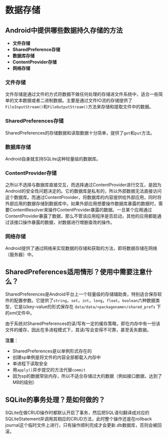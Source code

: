 # 数据存储

## Android中提供哪些数据持久存储的方法

* **文件存储**
* **SharedPreference存储**
* **数据库存储**
* **ContentProvider存储**
* **网络存储**

### 文件存储

文件存储是通过文件的方式将数据不做任何处理的存储进文件系统中，适合一些简单的文本数据或者二进制数据。主要是通过文件IO流的存储提供了`FileInputStream()`和`FileOutputStream()`方法来存储和提取文件中的数据。

### SharedPreferences存储

SharedPreferences的存储数据和读取数据十分简单，提供了`get`和`put`方法。

### 数据库存储

Android自身就支持SQLite这种轻量级的数据库。

### ContentProvider存储

之所以不选择与数据库直接交互，而选择通过ContentProvider进行交互，是因为Android的安全性问题决定的。它的数据库是私有的，所以外部数据无法直接访问这个数据库。而通过ContentProvider，将数据库的内容提供给外部应用，同时将外部应用的数据存储到数据库中。如果外部应用想要操作数据库暴露的数据时，需要ContentResolver来操作ContentProvider暴露的数据。一旦某个应用通过ContentProvider暴露了数据，那么不管该应用程序是否启动，其他的应用都能通过该接口操作暴露的数据，对数据进行增删查改的操作。

### 网络存储

 Android提供了通过网络来实现数据的存储和获取的方法，即将数据存储在网络（服务器）中。

## SharedPreferences适用情形？使用中需要注意什么？

SharedPreferences是Android平台上一个轻量级的存储辅助类，特别适合保存软件的配置参数。它提供了`string`，`set`，`int`，`long`，`float`，`boolean`六种数据类型，它是以key-value的形式保存在 `data/data/<packagename>/shared_prefs` 下的xml文件中。

由于系统对SharedPreferences的读/写有一定的缓存策略，即在内存中有一份该文件的缓存，因此在多进程模式下，其读/写会变得不可靠，甚至丢失数据。

**注意**：

* SharedPreferences是以单例形式存在的
* 创建sp单例是将文件的内容全部都载入内存中
* 单进程下读取安全
* 用`apply()`异步提交的方法代替`commit`
* 因为sp的数据常驻内存，所以不适合存储过大的数据（例如接口数据，达到了MB的级别）

## SQLite的事务处理？是如何做的？

SQLite在做CRUD操作时都默认开启了事务，然后把SQL语句翻译成对应的SQLiteStatement并调用其相应的CRUD方法，此时整个操作还是在rollback journal这个临时文件上进行，只有操作顺利完成才会更新.db数据库，否则会被回滚。